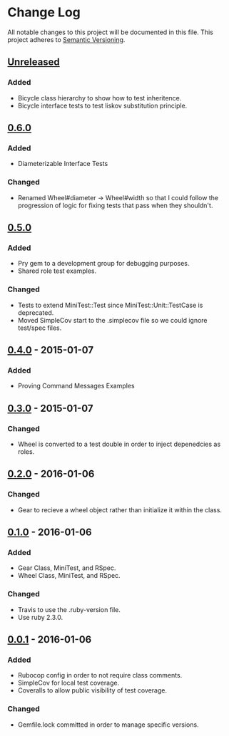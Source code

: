 # Change Log
All notable changes to this project will be documented in this file.
This project adheres to [Semantic Versioning](http://semver.org/).

## [Unreleased]
### Added
- Bicycle class hierarchy to show how to test inheritence.
- Bicycle interface tests to test liskov substitution principle.

## [0.6.0]
### Added
- Diameterizable Interface Tests

### Changed
- Renamed Wheel#diameter -> Wheel#width so that I could follow the progression of logic for fixing tests that pass when they shouldn't.

## [0.5.0]
### Added
- Pry gem to a development group for debugging purposes.
- Shared role test examples.

### Changed
- Tests to extend MiniTest::Test since MiniTest::Unit::TestCase is deprecated.
- Moved SimpleCov start to the .simplecov file so we could ignore test/spec files.

## [0.4.0] - 2015-01-07
### Added
- Proving Command Messages Examples

## [0.3.0] - 2015-01-07
### Changed
- Wheel is converted to a test double in order to inject depenedcies as roles.

## [0.2.0] - 2016-01-06
### Changed
- Gear to recieve a wheel object rather than initialize it within the class.

## [0.1.0] - 2016-01-06
### Added
- Gear Class, MiniTest, and RSpec.
- Wheel Class, MiniTest, and RSpec.

### Changed
- Travis to use the .ruby-version file.
- Use ruby 2.3.0.

## [0.0.1] - 2016-01-06
### Added
- Rubocop config in order to not require class comments.
- SimpleCov for local test coverage.
- Coveralls to allow public visibility of test coverage.

### Changed
- Gemfile.lock committed in order to manage specific versions.

[Unreleased]: https://github.com/squaresurf/poodr_rspec/compare/v0.6.0...HEAD
[0.6.0]: https://github.com/squaresurf/poodr_rspec/compare/v0.5.0...v0.6.0
[0.5.0]: https://github.com/squaresurf/poodr_rspec/compare/v0.4.0...v0.5.0
[0.4.0]: https://github.com/squaresurf/poodr_rspec/compare/v0.3.0...v0.4.0
[0.3.0]: https://github.com/squaresurf/poodr_rspec/compare/v0.2.0...v0.3.0
[0.2.0]: https://github.com/squaresurf/poodr_rspec/compare/v0.1.0...v0.2.0
[0.1.0]: https://github.com/squaresurf/poodr_rspec/compare/v0.0.1...v0.1.0
[0.0.1]: https://github.com/squaresurf/poodr_rspec/compare/v0.0.0...v0.0.1
